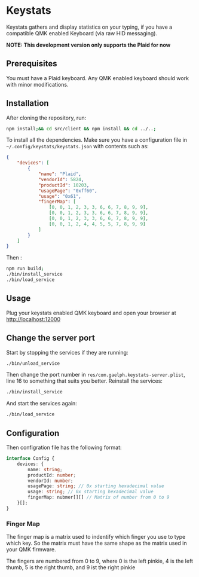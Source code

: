 # Keystats

Keystats gathers and display statistics on your typing, if you
have a compatible QMK enabled Keyboard (via raw HID messaging).

**NOTE: This development version only supports the Plaid for now**

## Prerequisites

You must have a Plaid keyboard. Any QMK enabled keyboard should
work with minor modifications.

## Installation

After cloning the repository, run:
```sh
npm install;&& cd src/client && npm install && cd ../..;
```
To install all the dependencies.
Make sure you have a configuration file in `~/.config/keystats/keystats.json`
with contents such as:
```json
{
	"devices": [
		{
			"name": "Plaid",
			"vendorId": 5824,
			"productId": 10203,
			"usagePage": "0xff60",
			"usage": "0x61",
			"fingerMap": [
				[0, 0, 1, 2, 3, 3, 6, 6, 7, 8, 9, 9],
				[0, 0, 1, 2, 3, 3, 6, 6, 7, 8, 9, 9],
				[0, 0, 1, 2, 3, 3, 6, 6, 7, 8, 9, 9],
				[0, 0, 1, 2, 4, 4, 5, 5, 7, 8, 9, 9]
			]
		}
	]
}
```
Then :
```sh
npm run build;
./bin/install_service
./bin/load_service
```

## Usage

Plug your keystats enabled QMK keyboard and  open your browser at
[http://localhost:12000](http://localhost:12000)

## Change the server port
Start by stopping the services if they are running:
```sh
./bin/unload_service
```

Then change the port number in `res/com.gaelph.keystats-server.plist`, line 16
to something that suits you better.
Reinstall the services:
```sh
./bin/install_service
```
And start the services again:
```sh
./bin/load_service
```

## Configuration
Then configration file has the following format:
```typescript
interface Config {
	devices: {
		name: string;
		productId: number;
		vendorId: number;
		usagePage: string; // 0x starting hexadecimal value
		usage: string; // 0x starting hexadecimal value
		fingerMap: nubmer[][] // Matrix of number from 0 to 9
	}[];
}
```

### Finger Map
The finger map is a matrix used to indentify which finger you use to type
which key. So the matrix must have the same shape as the matrix used in your
QMK firmware.

The fingers are numbered from 0 to 9, where 0 is the left pinkie, 4 is the
left thumb, 5 is the right thumb, and 9 ist the right pinkie
